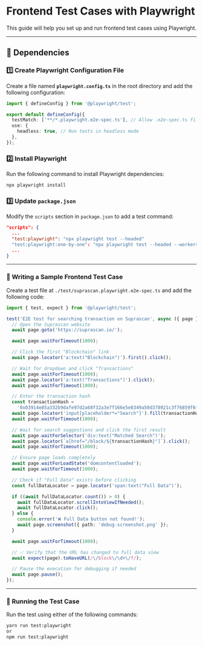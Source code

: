 # Frontend Test Cases with Playwright

This guide will help you set up and run frontend test cases using Playwright.

---

## 📌 Dependencies

### 1️⃣ Create Playwright Configuration File

Create a file named **`playwright.config.ts`** in the root directory and add the following configuration:

```ts
import { defineConfig } from '@playwright/test';

export default defineConfig({
  testMatch: ['**/*.playwright.e2e-spec.ts'], // Allow .e2e-spec.ts files
  use: {
    headless: true, // Run tests in headless mode
  },
});
```

### 2️⃣ Install Playwright

Run the following command to install Playwright dependencies:

```sh
npx playwright install
```

### 3️⃣ Update `package.json`

Modify the `scripts` section in `package.json` to add a test command:

```json
"scripts": {
  ...
  "test:playwright": "npx playwright test --headed"
  "test:playwright:one-by-one": "npx playwright test --headed --workers=1"
  ...
}
```

---

### 📝 Writing a Sample Frontend Test Case

Create a test file at `./test/suprascan.playwright.e2e-spec.ts` and add the following code:

```ts
import { test, expect } from '@playwright/test';

test('E2E test for searching transaction on Suprascan', async ({ page }) => {
  // Open the Suprascan website
  await page.goto('https://suprascan.io/');

  await page.waitForTimeout(1000);

  // Click the first "Blockchain" link
  await page.locator('a:text("Blockchain")').first().click();

  // Wait for dropdown and click "Transactions"
  await page.waitForTimeout(1000);
  await page.locator('a:text("Transactions")').click();
  await page.waitForTimeout(1000);

  // Enter the transaction hash
  const transactionHash =
    '0x03914e85a332b9dafe97d2a68f32a3e7f166e5e8349a50d378921c3f76859f6f';
  await page.locator('input[placeholder*="Search"]').fill(transactionHash);
  await page.waitForTimeout(1000);

  // Wait for search suggestions and click the first result
  await page.waitForSelector('div:text("Matched Search")');
  await page.locator(`a[href="/block/${transactionHash}"]`).click();
  await page.waitForTimeout(1000);

  // Ensure page loads completely
  await page.waitForLoadState('domcontentloaded');
  await page.waitForTimeout(1000);

  // Check if "Full Data" exists before clicking
  const fullDataLocator = page.locator('span:text("Full Data")');

  if ((await fullDataLocator.count()) > 0) {
    await fullDataLocator.scrollIntoViewIfNeeded();
    await fullDataLocator.click();
  } else {
    console.error('❌ Full Data button not found!');
    await page.screenshot({ path: 'debug-screenshot.png' });
  }

  await page.waitForTimeout(1000);

  // ✅ Verify that the URL has changed to full data view
  await expect(page).toHaveURL(/\/block\/\d+\/f/);

  // Pause the execution for debugging if needed
  await page.pause();
});
```

---

### 🚀 Running the Test Case

Run the test using either of the following commands:

```sh
yarn run test:playwright
or
npm run test:playwright
```
